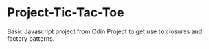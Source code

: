 # Project-Tic-Tac-Toe
Basic Javascript project from Odin Project to get use to closures and factory patterns.
